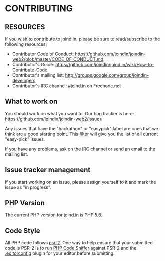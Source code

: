 # CONTRIBUTING

## RESOURCES

If you wish to contribute to joind.in, please be sure to
read/subscribe to the following resources:

 -  Contributor Code of Conduct: https://github.com/joindin/joindin-web2/blob/master/CODE_OF_CONDUCT.md
 -  Contributor's Guide:
    https://github.com/joindin/joind.in/wiki/How-to-Contribute-Code
 -  Contributor's mailing list:
    http://groups.google.com/group/joindin-developers
 -  Contributor's IRC channel:
    #joind.in on Freenode.net

## What to work on

You should work on what you want to. Our bug tracker is
here: https://github.com/joindin/joindin-web2/issues

Any issues that have the "hackathon" or "easypick" label are ones that we think
are a good starting point. This [filter](https://github.com/joindin/joindin-web2/issues?q=is%3Aopen+is%3Aissue+label%3Aeasy-pick) will give you the list of all
current "easy-pick" issues.

If you have any problems, ask on the IRC channel or send an email to
the mailing list.

## Issue tracker management

If you start working on an issue, please assign yourself to it and mark the issue as "in progress".

## PHP Version

The current PHP version for joind.in is PHP 5.6.

## Code Style

All PHP code follows [psr-2](http://www.php-fig.org/psr/psr-2/). One way to help ensure that your submitted code is PSR-2 is to run [PHP Code Sniffer](https://github.com/squizlabs/PHP_CodeSniffer) against PSR-2 and the [.editorconfig](http://editorconfig.org/) plugin for your editor before submitting.
